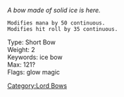 *A bow made of solid ice is here.*

`Modifies mana by 50 continuous.`  
`Modifies hit roll by 35 continuous.`

Type: Short Bow  
Weight: 2  
Keywords: ice bow  
Max: 121?  
Flags: glow magic  

[Category:Lord Bows](Category:Lord_Bows "wikilink")
